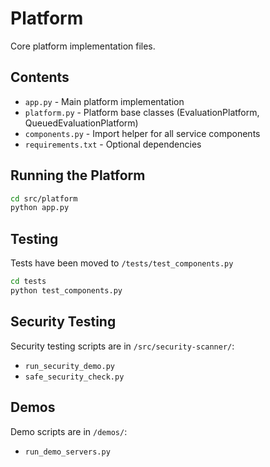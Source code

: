 # Platform

Core platform implementation files.

## Contents

- `app.py` - Main platform implementation
- `platform.py` - Platform base classes (EvaluationPlatform, QueuedEvaluationPlatform)
- `components.py` - Import helper for all service components
- `requirements.txt` - Optional dependencies

## Running the Platform

```bash
cd src/platform
python app.py
```

## Testing

Tests have been moved to `/tests/test_components.py`

```bash
cd tests
python test_components.py
```

## Security Testing

Security testing scripts are in `/src/security-scanner/`:
- `run_security_demo.py`
- `safe_security_check.py`

## Demos

Demo scripts are in `/demos/`:
- `run_demo_servers.py`
